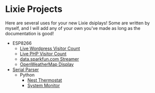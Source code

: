 # Lixie Projects
Here are several uses for your new Lixie dsiplays! Some are written by myself, and I will add any of your own you've made as long as the documentation is good!

- ESP8266
  - [Live Wordpress Visitor Count
](https://github.com/connornishijima/Lixie-projects/tree/master/ESP8266/Live%20Wordpress%20Visitors)
  - [Live PHP Visitor Count
](https://github.com/connornishijima/Lixie-projects/tree/master/ESP8266/Live%20PHP%20Visitors)
  - [data.sparkfun.com Streamer](https://github.com/connornishijima/Lixie-projects/tree/master/ESP8266/data.sparkfun.com%20Streamer)
  - [OpenWeatherMap Display](https://github.com/connornishijima/Lixie-projects/tree/master/ESP8266/OpenWeatherMap%20Display)
- [Serial Parser](https://github.com/connornishijima/Lixie-projects/tree/master/Serial%20Parser)
  - Python
    - [Nest Thermostat](https://github.com/connornishijima/Lixie-projects/tree/master/Serial%20Parser/Python/Nest%20Thermostat)
    - [System Monitor](https://github.com/connornishijima/Lixie-projects/tree/master/Serial%20Parser/Python/System%20Monitor)
